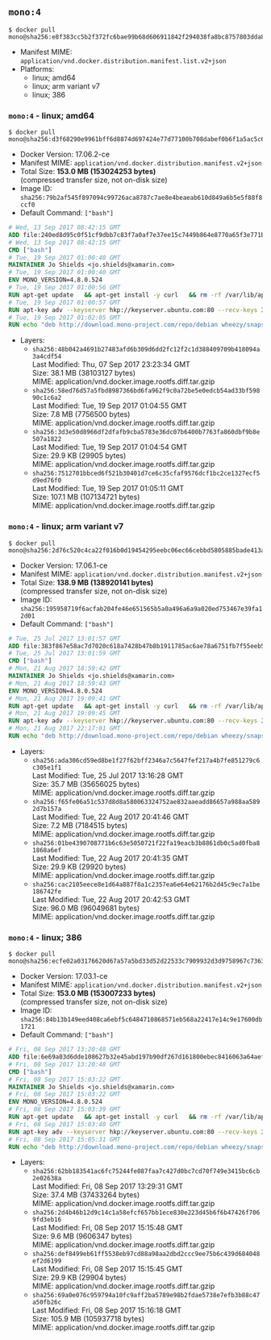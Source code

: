 ## `mono:4`

```console
$ docker pull mono@sha256:e8f383cc5b2f372fc6bae99b68d606911842f294038fa8bc8757803dda8d1221
```

-	Manifest MIME: `application/vnd.docker.distribution.manifest.list.v2+json`
-	Platforms:
	-	linux; amd64
	-	linux; arm variant v7
	-	linux; 386

### `mono:4` - linux; amd64

```console
$ docker pull mono@sha256:d3f68290e9961bff6d8874d697424e77d77100b708dabef0b6f1a5ac5c66ffb9
```

-	Docker Version: 17.06.2-ce
-	Manifest MIME: `application/vnd.docker.distribution.manifest.v2+json`
-	Total Size: **153.0 MB (153024253 bytes)**  
	(compressed transfer size, not on-disk size)
-	Image ID: `sha256:79b2af545f897094c99726aca8787c7ae8e4beaeab610d849a6b5e5f88f8ccf0`
-	Default Command: `["bash"]`

```dockerfile
# Wed, 13 Sep 2017 08:42:15 GMT
ADD file:240ed8d95c0f51cf9dbb7c83f7a0af7e37ee15c7449b864e8770a65f3e771b86 in / 
# Wed, 13 Sep 2017 08:42:15 GMT
CMD ["bash"]
# Tue, 19 Sep 2017 01:00:40 GMT
MAINTAINER Jo Shields <jo.shields@xamarin.com>
# Tue, 19 Sep 2017 01:00:40 GMT
ENV MONO_VERSION=4.8.0.524
# Tue, 19 Sep 2017 01:00:56 GMT
RUN apt-get update   && apt-get install -y curl   && rm -rf /var/lib/apt/lists/*
# Tue, 19 Sep 2017 01:00:57 GMT
RUN apt-key adv --keyserver hkp://keyserver.ubuntu.com:80 --recv-keys 3FA7E0328081BFF6A14DA29AA6A19B38D3D831EF
# Tue, 19 Sep 2017 01:02:05 GMT
RUN echo "deb http://download.mono-project.com/repo/debian wheezy/snapshots/$MONO_VERSION main" > /etc/apt/sources.list.d/mono-xamarin.list   && apt-get update   && apt-get install -y binutils mono-devel ca-certificates-mono fsharp mono-vbnc nuget referenceassemblies-pcl   && rm -rf /var/lib/apt/lists/* /tmp/*
```

-	Layers:
	-	`sha256:48b042a4691b27483afd6b309d6dd2fc12f2c1d388409709b418094a3a4cdf54`  
		Last Modified: Thu, 07 Sep 2017 23:23:34 GMT  
		Size: 38.1 MB (38103127 bytes)  
		MIME: application/vnd.docker.image.rootfs.diff.tar.gzip
	-	`sha256:58ed76d57a5fbd8987366bd6fa962f9c0a72be5e0edcb54ad33bf59890c1c6a2`  
		Last Modified: Tue, 19 Sep 2017 01:04:55 GMT  
		Size: 7.8 MB (7756500 bytes)  
		MIME: application/vnd.docker.image.rootfs.diff.tar.gzip
	-	`sha256:3d3e50d8966df2dfafb9cba5783e36dc07b6400b7763fa860dbf9b8e507a1822`  
		Last Modified: Tue, 19 Sep 2017 01:04:54 GMT  
		Size: 29.9 KB (29905 bytes)  
		MIME: application/vnd.docker.image.rootfs.diff.tar.gzip
	-	`sha256:7512701bbced6f521b30401d7ce6c35cfaf9576dcf1bc2ce1327ecf5d9ed76f0`  
		Last Modified: Tue, 19 Sep 2017 01:05:11 GMT  
		Size: 107.1 MB (107134721 bytes)  
		MIME: application/vnd.docker.image.rootfs.diff.tar.gzip

### `mono:4` - linux; arm variant v7

```console
$ docker pull mono@sha256:2d76c520c4ca22f016b0d19454295eebc06ec66cebbd5805885bade413a1e498
```

-	Docker Version: 17.06.1-ce
-	Manifest MIME: `application/vnd.docker.distribution.manifest.v2+json`
-	Total Size: **138.9 MB (138920141 bytes)**  
	(compressed transfer size, not on-disk size)
-	Image ID: `sha256:195958719f6acfab204fe46e651565b5a0a496a6a9a020ed753467e39fa12d01`
-	Default Command: `["bash"]`

```dockerfile
# Tue, 25 Jul 2017 13:01:57 GMT
ADD file:383f867e58ac7d7020c618a7428b47b8b1911785ac6ae78a6751fb7f55eeb5c2 in / 
# Tue, 25 Jul 2017 13:01:59 GMT
CMD ["bash"]
# Mon, 21 Aug 2017 18:59:42 GMT
MAINTAINER Jo Shields <jo.shields@xamarin.com>
# Mon, 21 Aug 2017 18:59:43 GMT
ENV MONO_VERSION=4.8.0.524
# Mon, 21 Aug 2017 19:09:41 GMT
RUN apt-get update   && apt-get install -y curl   && rm -rf /var/lib/apt/lists/*
# Mon, 21 Aug 2017 19:09:45 GMT
RUN apt-key adv --keyserver hkp://keyserver.ubuntu.com:80 --recv-keys 3FA7E0328081BFF6A14DA29AA6A19B38D3D831EF
# Mon, 21 Aug 2017 22:17:01 GMT
RUN echo "deb http://download.mono-project.com/repo/debian wheezy/snapshots/$MONO_VERSION main" > /etc/apt/sources.list.d/mono-xamarin.list   && apt-get update   && apt-get install -y binutils mono-devel ca-certificates-mono fsharp mono-vbnc nuget referenceassemblies-pcl   && rm -rf /var/lib/apt/lists/* /tmp/*
```

-	Layers:
	-	`sha256:ada306cd59ed8be1f27f62bff2346a7c5647fef217a4b7fe851279c6c305e1f1`  
		Last Modified: Tue, 25 Jul 2017 13:16:28 GMT  
		Size: 35.7 MB (35656025 bytes)  
		MIME: application/vnd.docker.image.rootfs.diff.tar.gzip
	-	`sha256:f65fe06a51c537d8d8a580063324752ae832aaeadd86657a988aa5892d7b157a`  
		Last Modified: Tue, 22 Aug 2017 20:41:46 GMT  
		Size: 7.2 MB (7184515 bytes)  
		MIME: application/vnd.docker.image.rootfs.diff.tar.gzip
	-	`sha256:01be4390708771b6c63e5050721f22fa19eacb3b8861db0c5ad0fba81868a6ef`  
		Last Modified: Tue, 22 Aug 2017 20:41:35 GMT  
		Size: 29.9 KB (29920 bytes)  
		MIME: application/vnd.docker.image.rootfs.diff.tar.gzip
	-	`sha256:cac2105eece8e1d64a887f8a1c2357ea6e64e62176b2d45c9ec7a1be186742fe`  
		Last Modified: Tue, 22 Aug 2017 20:42:53 GMT  
		Size: 96.0 MB (96049681 bytes)  
		MIME: application/vnd.docker.image.rootfs.diff.tar.gzip

### `mono:4` - linux; 386

```console
$ docker pull mono@sha256:ecfe02a03176620d67a57a5bd33d52d22533c7909932d3d9758967c7363f02fa
```

-	Docker Version: 17.03.1-ce
-	Manifest MIME: `application/vnd.docker.distribution.manifest.v2+json`
-	Total Size: **153.0 MB (153007233 bytes)**  
	(compressed transfer size, not on-disk size)
-	Image ID: `sha256:84b13b149eed408ca6ebf5c6484710868571eb568a22417e14c9e17600db1721`
-	Default Command: `["bash"]`

```dockerfile
# Fri, 08 Sep 2017 13:20:48 GMT
ADD file:6e69a03d6dde108627b32e45abd197b90df267d161800ebec8416063a64aef06 in / 
# Fri, 08 Sep 2017 13:20:48 GMT
CMD ["bash"]
# Fri, 08 Sep 2017 15:03:22 GMT
MAINTAINER Jo Shields <jo.shields@xamarin.com>
# Fri, 08 Sep 2017 15:03:22 GMT
ENV MONO_VERSION=4.8.0.524
# Fri, 08 Sep 2017 15:03:39 GMT
RUN apt-get update   && apt-get install -y curl   && rm -rf /var/lib/apt/lists/*
# Fri, 08 Sep 2017 15:03:40 GMT
RUN apt-key adv --keyserver hkp://keyserver.ubuntu.com:80 --recv-keys 3FA7E0328081BFF6A14DA29AA6A19B38D3D831EF
# Fri, 08 Sep 2017 15:05:31 GMT
RUN echo "deb http://download.mono-project.com/repo/debian wheezy/snapshots/$MONO_VERSION main" > /etc/apt/sources.list.d/mono-xamarin.list   && apt-get update   && apt-get install -y binutils mono-devel ca-certificates-mono fsharp mono-vbnc nuget referenceassemblies-pcl   && rm -rf /var/lib/apt/lists/* /tmp/*
```

-	Layers:
	-	`sha256:62bb183541ac6fc75244fe087faa7c427d0bc7cd70f749e3415bc6cb2e02638a`  
		Last Modified: Fri, 08 Sep 2017 13:29:31 GMT  
		Size: 37.4 MB (37433264 bytes)  
		MIME: application/vnd.docker.image.rootfs.diff.tar.gzip
	-	`sha256:2d4b46b12d9c14c1a58efcf657bb1ece830e223d45b6f6b47426f7069fd3eb16`  
		Last Modified: Fri, 08 Sep 2017 15:15:48 GMT  
		Size: 9.6 MB (9606347 bytes)  
		MIME: application/vnd.docker.image.rootfs.diff.tar.gzip
	-	`sha256:def8499eb61ff5538eb97cd88a98aa2dbd2ccc9ee75b6c439d684048ef2d6199`  
		Last Modified: Fri, 08 Sep 2017 15:15:45 GMT  
		Size: 29.9 KB (29904 bytes)  
		MIME: application/vnd.docker.image.rootfs.diff.tar.gzip
	-	`sha256:69a0e076c959794a10fc9aff2ba5789e98b2fdae5738e7efb3b88c47a50fb26c`  
		Last Modified: Fri, 08 Sep 2017 15:16:18 GMT  
		Size: 105.9 MB (105937718 bytes)  
		MIME: application/vnd.docker.image.rootfs.diff.tar.gzip
